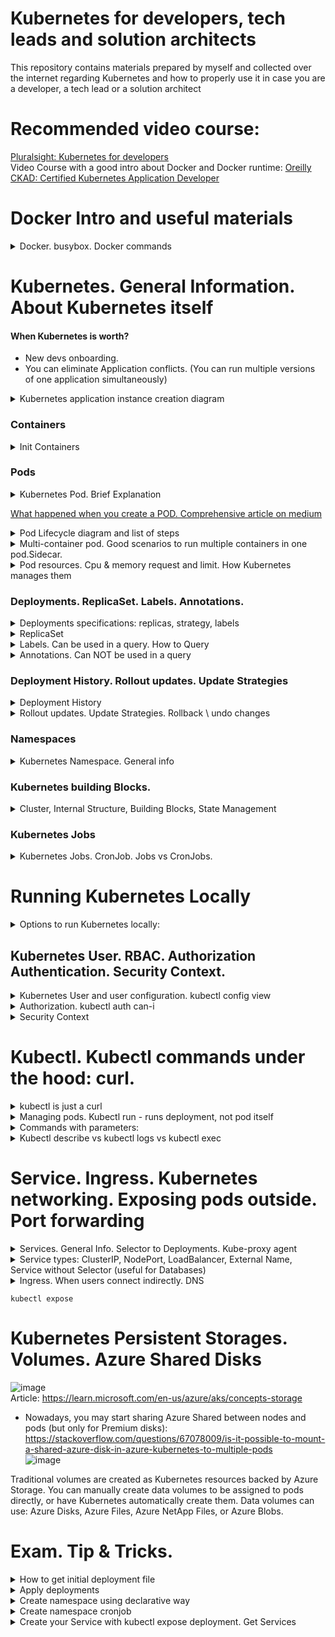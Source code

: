 # Kubernetes for developers, tech leads and solution architects
This repository contains materials prepared by myself and collected over the internet regarding Kubernetes and how to properly use it in case you are a developer, a tech lead or a solution architect 

# Recommended video course:
[Pluralsight: Kubernetes for developers](https://app.pluralsight.com/library/courses/kubernetes-developers-core-concepts/table-of-contents)  
Video Course with a good intro about Docker and Docker runtime: [Oreilly CKAD: Certified Kubernetes Application Developer](https://learning.oreilly.com/videos/certified-kubernetes-application/9780136677628)

# Docker Intro and useful materials

<details>
<summary>Docker. busybox. Docker commands</summary>

busybox - is a minimal linux container to emulate workload. if you type the command without `-it` it immediately stops because container doesnt know what to do, there is no application inside.

> docker run -it busybox

to inspect what's happening within the container:  
> docker inspect <ID> | less

</details>
  
# Kubernetes. General Information. About Kubernetes itself
#### When Kubernetes is worth?
* New devs onboarding.
* You can eliminate Application conflicts. (You can run multiple versions of one application simultaneously)

<details>
<summary>Kubernetes application instance creation diagram</summary>
  
  ![MicrosoftTeams-image](https://user-images.githubusercontent.com/4239376/188572077-42c51924-f2de-4173-8837-b26bb5d9d2a3.png)
</details>

### Containers
<details>
<summary>Init Containers</summary>
  
* Kind of containers which should be started before launching the main application container  
![image](https://user-images.githubusercontent.com/4239376/206247417-b660a69e-6b15-4640-98cf-0eb8c0e990bb.png)
  
* Init Container Example:  
![image](https://user-images.githubusercontent.com/4239376/206248788-fbb4d08b-96b3-49d6-a1a0-7890c0fbd6da.png)  
Pay attention on sleep mode. After 20 sec it's done. If you havent declared end status it will run forever and your main application won't start.


</details>
  
### Pods
<details>
<summary>Kubernetes Pod. Brief Explanation</summary>

![image](https://user-images.githubusercontent.com/4239376/204153391-2192ab2f-9f84-4bef-8e78-f084d1432ba0.png)
</details>

[What happened when you create a POD. Comprehensive article on medium](https://medium.com/@karthikeyan_krishnaswamy/overview-of-kubernetes-34d8e0e59b26)

<details>
<summary>Pod Lifecycle diagram and list of steps</summary>
    
![image](https://user-images.githubusercontent.com/4239376/189322111-652e11f7-4c51-4b63-b2b9-82b43f67554d.png)

1. kubectl writes to the API Server.
2. API Server validates the request and persists it to etcd.
3. etcd notifies back the API Server.
4. API Server invokes the Scheduler.
5. Scheduler decides where to run the pod on and return that to the API Server.
6. API Server persists it to etcd.
7. etcd notifies back the API Server.
8. API Server invokes the Kubelet in the corresponding node.
9. Kubelet talks to the Docker daemon using the API over the Docker socket to create the container.
10. Kubelet updates the pod status to the API Server.
11. API Server persists the new state in etcd.
</details>
  
<details>
<summary>Multi-container pod. Good scenarios to run multiple containers in one pod.Sidecar.</summary>
  
![image](https://user-images.githubusercontent.com/4239376/204357555-59fe745c-e0ba-4300-a3dd-ae9aeab8c8d7.png)
![image](https://user-images.githubusercontent.com/4239376/204357834-afde819f-c018-4833-8367-d6bb767564c6.png)

Sidecar example:
* One container generates logs (busy box), another one exposes the logs(sidecar). 
* Instead of busy box it could be your database. The sidecar in this scenario may limit the amount of logs you want to expose.

![image](https://user-images.githubusercontent.com/4239376/204358240-fb8162f6-aa40-4629-b386-1466e135ff4a.png)
</details>
  
<details>
<summary>Pod resources. Cpu & memory request and limit. How Kubernetes manages them</summary>
* kubernetes rely on the following mechanism
Kubectl -> docker run (or any other engine you use for containers) -> linux CGroups.   
  * Linux CGroups support resource limitation
  
![image](https://user-images.githubusercontent.com/4239376/206243911-8957e9f2-4cc2-49db-8e80-f7c603a9ac1e.png)
  
</details>

### Deployments. ReplicaSet. Labels. Annotations.

<details>
<summary>Deployments specifications: replicas, strategy, labels</summary>

![image](https://user-images.githubusercontent.com/4239376/207669037-cd5dd926-17f1-4fb8-854a-28a3eb7dc7e8.png)
![image](https://user-images.githubusercontent.com/4239376/207669416-41817e3f-9d6f-439b-83c0-afe007df0814.png)

</details>
  
<details>
<summary>ReplicaSet</summary>
  
![image](https://user-images.githubusercontent.com/4239376/207676941-0f892b1e-538d-4e4a-ad33-920904904a23.png)
</details>
 
<details>
<summary>Labels. Can be used in a query. How to Query</summary>

## Labels
* Interesting Fact: Kubectl deployment monitors through the replicaset to ensure that k8s has sufficient amount of pods is available which have assigned label.
* It means, it uses selectors to track pods. If you delete label from pod but in deployment you declared it - deployment will create another pod in a couple of seconds.
  
  ![image](https://user-images.githubusercontent.com/4239376/207681444-7ddfe7d5-237f-424c-8abe-0688cf4dac22.png)
  
Labels could be assigned automatically. For example in case of using K8s Dashboard to create resource:  
 ![image](https://user-images.githubusercontent.com/4239376/207685024-61f51361-cb4d-4c56-98af-19265769265d.png)

## How to use query:
* Show all labels for all resources `kubectl get all --show-labels`:  
![image](https://user-images.githubusercontent.com/4239376/207687317-67bc5e7f-d968-49e7-b169-8f0333dbbae9.png)

* Use selector `kubectl get all --selector app=nginx --all-namespaces`:
![image](https://user-images.githubusercontent.com/4239376/207687662-1a788c48-4471-4f52-b282-8297ed9d3323.png)
</details>
  
<details>
<summary>Annotations. Can NOT be used in a query</summary>
   
  ![image](https://user-images.githubusercontent.com/4239376/207682314-8db126ec-afe7-40fa-8a14-c4763d96acf5.png)
</details>

### Deployment History. Rollout updates. Update Strategies

<details>
<summary>Deployment History</summary>
  
![image](https://user-images.githubusercontent.com/4239376/207688288-309f93a7-5e00-4ad5-8b8c-dc4114de7698.png)
  
* When new major changes appear Deployment creates new ReplicaSet. Old ReplicaSet still persists, but the number of replicas set to 0.
</details>

<details>
<summary>Rollout updates. Update Strategies. Rollback \ undo changes</summary>
![image](https://user-images.githubusercontent.com/4239376/211910788-0645b26f-5cdd-475a-9cd4-2bec6dda2956.png)


`kubectl rollout history deployment <NAME-OF-DEPLOYMENT> --revision=<NUMBER-OF-REVISION>` - to see what changed in this exact revision step (1 -> 2)  
![image](https://user-images.githubusercontent.com/4239376/211913521-135d2bba-db13-4e16-b882-f85566d97e5c.png) 
  
`kubectl rollout undo deployment <NAME-OF-DEPLOYMENT> --to-revision=<NUMBER-OF-DESIRED\PREVIOUS-REVISION>` - to revert changes to selected previous revision  

### Deployment strategies supported by Kubernetes by default: Recreate and Rolling update
![image](https://user-images.githubusercontent.com/4239376/211911595-585bcb1f-8a4e-4710-81c3-d2c3cdb78aa5.png)

* Recreate - delete all pods and recreate. Leads to temporarly unavailability. 
  - Useful when you cant run several versions of application.
* Rolling update - updaet one pod at time. Guarantees availability. Preferred approach

#### Rollout update parameters: maxUnavailable, maxSurge
![image](https://user-images.githubusercontent.com/4239376/211911941-e5b67a5b-c528-40c2-b62d-779bbc24193d.png)

### Rollout update parameters: example
![image](https://user-images.githubusercontent.com/4239376/211912322-419de20b-ddba-424d-b08e-dbdd7a72b9c6.png)

* Rollout updates manipulate ReplicaSets. Each rollout Update creates new ReplicaSet, populate it and clean up old ReplicaSet  
* Managing rollout updates you can easily revert changes
 
`kubectl rollout undo deployment <NAME-OF-DEPLOYMENT> --to-revision=<NUMBER-OF-DESIRED\PREVIOUS-REVISION>` - to revert changes to selected previous revision    
  
### Deployment strategies in general: Blue-green, Canary, A\B, Multi-service
![image](https://user-images.githubusercontent.com/4239376/197362803-243e0580-737f-4042-8cf0-1ed7ab0173c8.png)
 
</details>
  
### Namespaces
  
<details>
<summary>Kubernetes Namespace. General info</summary>
  
![image](https://user-images.githubusercontent.com/4239376/204359995-49432951-70df-4b7e-b1f2-0701847fff6d.png)
</details>
  
### Kubernetes building Blocks.

<details>
<summary>Cluster, Internal Structure, Building Blocks, State Management</summary>

  ![1 Cluster](https://user-images.githubusercontent.com/4239376/149999683-875c45bd-503e-4f96-bbca-4490e94fdbe8.png)  
  ![2 state management](https://user-images.githubusercontent.com/4239376/150000162-71be084d-1a6b-409e-9239-63827c6f6e96.png)  
  ![3 pod](https://user-images.githubusercontent.com/4239376/150000193-9174b15d-6fb2-42e0-a107-5114cbbf970a.png)  
  ![4 K8s Building blocks](https://user-images.githubusercontent.com/4239376/150000219-c4d8705a-f7d3-4eb4-8189-50aa15ca9e1c.png)  
  ![5 Node - virtual machines + agents](https://user-images.githubusercontent.com/4239376/150000241-ba7e45f7-fb21-4b87-9724-936ea352a57b.png) 
  ![6 K8s interfaces](https://user-images.githubusercontent.com/4239376/150000271-eea554dc-1d57-4fc4-8452-d62860c34b2e.png)
  ![7 Node agents](https://user-images.githubusercontent.com/4239376/150000291-26f1c468-a373-48fb-958d-ae84612224b2.png)
  ![8 Kubernetes in docker](https://user-images.githubusercontent.com/4239376/150000309-b0ebc220-f4f5-461b-bfda-4d0ddab7241b.png)
</details>

### Kubernetes Jobs

<details>
<summary>Kubernetes Jobs. CronJob. Jobs vs CronJobs.</summary>

![image](https://user-images.githubusercontent.com/4239376/204906371-038c1c9e-52ee-4bfa-9e98-2571ce4d5eb7.png)
  
* Simple example of a job  
![image](https://user-images.githubusercontent.com/4239376/204906540-6e4b43c4-5b48-4079-b662-e7bb9c058211.png)
![image](https://user-images.githubusercontent.com/4239376/204914770-d0ccc7ac-1263-4e39-b7b3-778d5957d06f.png)

## Jobs vs CronJobs
The key difference is that you want to run CronJobs on a regular basis, multiple times, using schedule.
![image](https://user-images.githubusercontent.com/4239376/206235934-b7a5192b-ffb0-4645-9509-a45267d1c3c8.png)

* CronJob creates Job for each run, but has only one CronJob
![image](https://user-images.githubusercontent.com/4239376/206240304-b2a4bac5-d0ff-4720-ac01-7b0a7e8637de.png)
 
</details>

# Running Kubernetes Locally

<details>
<summary>Options to run Kubernetes locally:</summary>

1) minikube (little version of K8s, but with full list of abilities from the full version) - but should have only one master node
2) docker desktop
3) kubernetes in docker (kind) - install kubernetes right in docker desktop application. and you can use all commands from kubectl
4) kubeadm - full version of k8s running locally
  
</details>

## Kubernetes User. RBAC. Authorization Authentication. Security Context.
<details>
<summary>Kubernetes User and user configuration. kubectl config view</summary>
   Kubernetes user is just a connection to some certificates

![image](https://user-images.githubusercontent.com/4239376/204151637-885120e5-4cb5-4e07-87e0-c13720917e3e.png)

  It means Kubectl doesnt need you to log in, just need the certificates to be set in an appropriate way.
  These certificaets lie among other things in hidden .kube config directory
</details>  
 
<details>
<summary>Authorization. kubectl auth can-i</summary>

![image](https://user-images.githubusercontent.com/4239376/204152410-fa776576-ddd9-4550-a54a-de38a59b813d.png)
</details>
  
<details>
<summary>Security Context</summary>
  
![image](https://user-images.githubusercontent.com/4239376/204904649-9702e8cd-1dc7-402b-9a81-59bc09f5e1de.png)
![image](https://user-images.githubusercontent.com/4239376/204904870-5de6e9db-c691-446a-bc0a-1f50cbdcb405.png)
</details>
  
# Kubectl. Kubectl commands under the hood: curl.
  
<details>
<summary>kubectl is just a curl</summary> 

  ![image](https://user-images.githubusercontent.com/4239376/204151154-1ef581e5-fd5a-475d-890a-06d8aef509b0.png)
</details>

<details>
<summary>Managing pods. Kubectl run - runs deployment, not pod itself</summary> 

  ![image](https://user-images.githubusercontent.com/4239376/204153571-489a4efc-ef8f-4cd7-872b-5818643c3dfe.png)
</details>
  
<details>
<summary>Commands with parameters:</summary>
  
`kubectl version`  
`kubectl cluster-info`  
`kubectl gel all` - retrieve all inf about pods, deployments, etc.  
  - you also can use `-o wide` parameter to see extra information
  - `--show-labels` labels attached to pods will be shown. They will help you identify pods

`kubectl run [cont-name] --image=[image-name]`  
`kubectl port-forward [pod] [ports]` - configure your proxy to expose your POD.  
`kubectl expose` - expose your ports  
`kubectl create [resource]` - create resource in k8s based on yml file  
`kubectl apply [res]` - create or MODIFY EXISTING  
  
1. `kubectl run` vs `kubectl create` - in general run is imperative command, kubectl create is declarative way. `kubectl run` is deprecated.
2. `kubectl run` - created deployment, not directly a pod. after running `kubectl run` respective deployment will not be saved.
</details>

<details>
<summary>Kubectl describe vs kubectl logs vs kubectl exec</summary>

* kubectl describe goes to etcd database and returns configurations
* kubectl logs goes on pods level in order to receive logs coming from containers  
  
`kubectl logs [POD_NAME_IN_DEFAULT_NAMESPACE]` or `kubectl logs [YOUR_POD] -n [YOUR_NAMESPACE]`
  
* kubectl is for executing commands on container level. If you have multiple containers under pod - you also need to specify the container's name

![image](https://user-images.githubusercontent.com/4239376/204894819-8732557b-da5f-4c43-b93a-f762869d5567.png)
  
* kubectl exec might also be useful in inspect the container from inside the pod
  ![image](https://user-images.githubusercontent.com/4239376/204895479-628fb92f-df91-4ae9-8007-5946181f1359.png)  
`kubectl exec -it [POD_NAME] -n [NAMESPACE]  -- sh` - as an example
  
PS to exit from interactive terminal you cant use `exit` command, use `ctrl-p ctrl-q`. in Azure CLI you can exit using `exit` command.
  
</details>
  
# Service. Ingress. Kubernetes networking. Exposing pods outside. Port forwarding

<details>
<summary>Services. General Info. Selector to Deployments. Kube-proxy agent</summary>

## Service. General. Connection to Deployments and Pods inside. 
* Service is a Kubernetes object, which is an abstraction that defines a logical set of Pods and policy by which to access them.
* Service, simply saying - is a load balancer which provides ip-address (in one way or another) and exposes your Pods.
![image](https://user-images.githubusercontent.com/4239376/211929322-de50bc2d-66a3-4521-9d2a-52858bf5fa84.png)

* The set of Pods is determined for Service by selector. Controller scans for Pods that match the selector and include these in the Service. 
* To use selector you need to declare a **Label** in your Deployment.

## Access to Multiple Deployments:
* Service could provide access to multiple deployments. Kubernetes automatically makes Load Balancing between Deployments.

## How Service works under the hood:
* The only thing that Services do is watch for a Deployment that has a specific label set based on the Selector that is specified in the Service.
* Using `kubectl expose`, it really looks as if you are exposing a specific Deployment, but it's not. This command is only for your convenient and doesnt show several Deployments if you have them behind Service

## Kube-proxy agent and ClusterIP port
* kube-proxy agent - is an agent running on the nodes which watches the Kubernetes API for new services and their endpoints. After creation, it opens random ports and listens for traffic to the clusterIP port, and next redirects traffic to the randomly generated service endpoints

## Kube-proxy agent, Service and Pods:
![image](https://user-images.githubusercontent.com/4239376/212548102-fff5439d-c303-41bc-a010-745ef77b7e4f.png)

* P1, P2, P3 - Pods under 2 different deployments.
* Kube-Proxy is an agent which plays Load Balancer role for 3 Pods
* Service is registered in etcd and gives access to external users to these Pods
  
![image](https://user-images.githubusercontent.com/4239376/212550170-0ceeaebd-c869-484f-8b4c-76045ee39c4c.png)
![image](https://user-images.githubusercontent.com/4239376/212551735-5b1c4911-1968-4dc3-973f-560ecfdacdbf.png)

</details>

<details>
<summary>Service types: ClusterIP, NodePort, LoadBalancer, External Name, Service without Selector (useful for Databases)</summary>

* `ClusterIP`: default type, provides internal access only;
* `NodePort`: NodePort, which allocates a specific node port which needs to be opened on the firewall. using these node ports, external users, as long as they can reach out to the nodes' IP addresses, are capable of reaching out to the Service;
* `LoadBalancer`: is a load balancer, but currently only implemented in public cloud. So if you're on Kubernetes in Azure or AWS, you will find a load balancer;
* `ExternalName`: is a relatively new object that works on DNS names and redirection is happening at the DNS level;
* `Service without selector`: which is used for direct connections based on `IP + port` combinations without an endpoint. This is useful for connections to a database or between namespaces.
</details>
  
<details>
<summary>Ingress. When users connect indirectly. DNS</summary>
  * Users can connect services either directly or indirectly. If they wanna do that indirectly there is another component known as Ingress.
  * Ingress is about DNS name which is connected to a Service.
  
![image](https://user-images.githubusercontent.com/4239376/211929866-e96c184e-58ca-4df2-9a28-aaf71a54dcdc.png)
  
</details>
  
`kubectl expose` 
  
# Kubernetes Persistent Storages. Volumes. Azure Shared Disks

![image](https://user-images.githubusercontent.com/4239376/197339361-f2862df2-ac3b-461d-aa31-80cb1077c911.png)  
Article: https://learn.microsoft.com/en-us/azure/aks/concepts-storage

* Nowadays, you may start sharing Azure Shared between nodes and pods (but only for Premium disks):
https://stackoverflow.com/questions/67078009/is-it-possible-to-mount-a-shared-azure-disk-in-azure-kubernetes-to-multiple-pods  
![image](https://user-images.githubusercontent.com/4239376/197342695-cb7217d0-20c0-4021-8f1c-fea066b0ef0b.png)

Traditional volumes are created as Kubernetes resources backed by Azure Storage. You can manually create data volumes to be assigned to pods directly, or have Kubernetes automatically create them. Data volumes can use: Azure Disks, Azure Files, Azure NetApp Files, or Azure Blobs.

# Exam. Tip & Tricks.

<details>
<summary>How to get initial deployment file</summary>

You may use `kubectl run` and then export deployment to yaml file, change it and use `kube apply`
 ![image](https://user-images.githubusercontent.com/4239376/204347366-d6385bc2-0d9e-4b0d-8d75-818a2d010536.png)

* You may use `kubectl create deployment --help` - this command shows several good examples how to create deployment. together with `--dry-run=client` it might be a good fit for declarative deployment creation
  
### Working example:
  
`kubectl create deployment httpd-test-deployment-2 --image httpd -n new-httpd-test-namespace --replicas=2 --dry-run=client -o yaml > httpd-test-deployment-2.yaml`  
`kubectl create deployment nginx-rollout-deployment --image=nginx:1.19 --dry-run=client -o yaml > nginx-rollout-deployment.yaml`  
will give you the following:  
![image](https://user-images.githubusercontent.com/4239376/207677288-95ee2405-dcaf-4521-b7db-a886b4341f71.png)

</details>
  
<details>
<summary>Apply deployments</summary>
  
`kubectl create -f <YOUR_YAML_FILE>` or `kubectl apply -f <YOUR_YAML_FILE>`  
</details>
  
<details>
<summary>Create namespace using declarative way</summary>
  
`kubectl create ns production -o yaml` - will create a namespace and show yaml structure it uses. 
  we may copy the output and using vim put it into yaml file, then use it for Namespace creation.
  
`kubectl delete namespaces production`  - to delete already created namespace
  
`kubectl create ns production -o yaml > ns-file.yaml` is also applicable
  
  * to avoid any creation we may use `dry-run` like in the following example `kubectl run --generator=run-pod/v1 nginx-prod --image nginx -o yaml  -dry-run=true > file.yaml`.
</details>

<details>
<summary>Create namespace cronjob</summary>
  
* You may use `kubectl create cronjob --help and take example of job` or 
it suggests the following:    
  `kubectl create cronjob test-job --image=busybox --schedule="*/1 * * * *"`  
  
* you may use example from https://kubernetes.io/docs/concepts/workloads/controllers/cron-jobs/
  
</details>
  
<details>
<summary>Create your Service with kubectl expose deployment. Get Services</summary>

## Create Service.
**FIRST OF ALL YOU NEED DEPLOYMENT YOU WILL EXPOSE**  
* useful command to get Service is to use the following command on exam: `kubectl expose deployment nginx --port=80 --type=NodePort`;  
  
Notice, this comman allocates a random portal on all backend nodes, so if you want to be in control of used Port you need to use `targetPort` to define the port.
## Get Services
`kubectl get svc` - to get Services.  
`kubectl get svc nginx -o yaml` - will show Service specifics in yaml.
`kubectl get svc nginx -o yaml > my-service.yaml` - Service specifics in yaml to file  

![image](https://user-images.githubusercontent.com/4239376/212551153-bf7a65fd-65d7-49f8-ae33-f7996c3c6b88.png)
![image](https://user-images.githubusercontent.com/4239376/212551721-9ce115e8-9645-4b2e-b553-f3bb6503d247.png)

</details>
